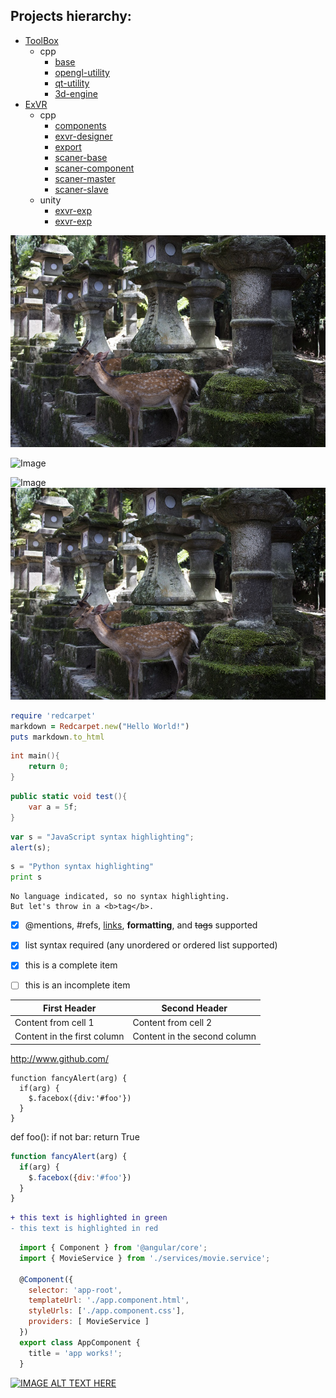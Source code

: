Projects hierarchy:
-------------------

* [ToolBox](https://gitlab.epfl.ch/lnco-dev/exvr/tree/master/cpp/toolbox)
  * cpp
    * [base](https://gitlab.epfl.ch/lnco-dev/exvr/tree/master/cpp/toolbox/base)
    * [opengl-utility](https://gitlab.epfl.ch/lnco-dev/exvr/tree/master/cpp/toolbox/opengl-utility)
    * [qt-utility](https://gitlab.epfl.ch/lnco-dev/exvr/tree/master/cpp/toolbox/qt-utility)
    * [3d-engine](https://gitlab.epfl.ch/lnco-dev/exvr/tree/master/cpp/toolbox/3d-engine)
* [ExVR](https://gitlab.epfl.ch/lnco-dev/exvr/tree/master/cpp/exvr)
  * cpp
    * [components](https://gitlab.epfl.ch/lnco-dev/exvr/tree/master/cpp/exvr/components)
    * [exvr-designer](https://gitlab.epfl.ch/lnco-dev/exvr/tree/master/cpp/exvr/designer)
    * [export](https://gitlab.epfl.ch/lnco-dev/exvr/tree/master/cpp/exvr/export)
    * [scaner-base](https://gitlab.epfl.ch/lnco-dev/exvr/tree/master/cpp/exvr/scaner-base)
    * [scaner-component](https://gitlab.epfl.ch/lnco-dev/exvr/tree/master/cpp/exvr/scaner-component)
    * [scaner-master](https://gitlab.epfl.ch/lnco-dev/exvr/tree/master/cpp/exvr/scaner-master)
    * [scaner-slave](https://gitlab.epfl.ch/lnco-dev/exvr/tree/master/cpp/exvr/scaner-slave)
  * unity
    * [exvr-exp](https://gitlab.epfl.ch/lnco-dev/exvr/tree/master/unity/exvr-exp)
	* [exvr-exp](https://google.fr)
	
	
![Drag Racing](csharp_images/1.jpg)


![Image](https://raw.githubusercontent.com/pbek/QOwnNotes/develop/screenshots/screenshot.png "icon")

![Image](1.jpg "icon")
![Image](csharp_images/1.jpg "icon")


```ruby
require 'redcarpet'
markdown = Redcarpet.new("Hello World!")
puts markdown.to_html
````

```cpp
int main(){
    return 0;
}
```

```c#
public static void test(){
    var a = 5f;
}
```

```javascript
var s = "JavaScript syntax highlighting";
alert(s);
```
 
```python
s = "Python syntax highlighting"
print s
```
 
```
No language indicated, so no syntax highlighting. 
But let's throw in a <b>tag</b>.
```


- [x] @mentions, #refs, [links](), **formatting**, and <del>tags</del> supported
- [x] list syntax required (any unordered or ordered list supported)
- [x] this is a complete item
- [ ] this is an incomplete item


First Header | Second Header
------------ | -------------
Content from cell 1 | Content from cell 2
Content in the first column | Content in the second column

http://www.github.com/


    function fancyAlert(arg) {
      if(arg) {
        $.facebox({div:'#foo'})
      }
    }
	
	
def foo():
    if not bar:
        return True



```javascript
function fancyAlert(arg) {
  if(arg) {
    $.facebox({div:'#foo'})
  }
}
```


```diff
+ this text is highlighted in green
- this text is highlighted in red
```



```js
  import { Component } from '@angular/core';
  import { MovieService } from './services/movie.service';

  @Component({
    selector: 'app-root',
    templateUrl: './app.component.html',
    styleUrls: ['./app.component.css'],
    providers: [ MovieService ]
  })
  export class AppComponent {
    title = 'app works!';
  }
```

[![IMAGE ALT TEXT HERE](http://img.youtube.com/vi/93bavRgVcwA/0.jpg)](http://www.youtube.com/watch?v=93bavRgVcwA)
